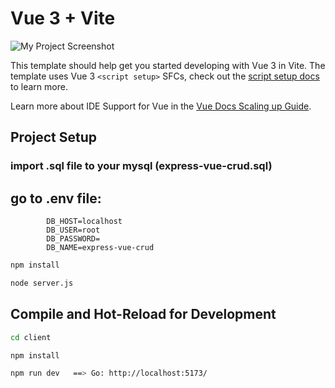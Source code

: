 # Vue 3 + Vite
![My Project Screenshot](./images/screenshot.png)

This template should help get you started developing with Vue 3 in Vite. The template uses Vue 3 `<script setup>` SFCs, check out the [script setup docs](https://v3.vuejs.org/api/sfc-script-setup.html#sfc-script-setup) to learn more.

Learn more about IDE Support for Vue in the [Vue Docs Scaling up Guide](https://vuejs.org/guide/scaling-up/tooling.html#ide-support).

## Project Setup

  ### import .sql file to your mysql (express-vue-crud.sql)

 ## go to .env file: 

            DB_HOST=localhost
            DB_USER=root
            DB_PASSWORD=
            DB_NAME=express-vue-crud

```sh
npm install

node server.js
```

## Compile and Hot-Reload for Development

```sh
cd client

npm install

npm run dev   ==> Go: http://localhost:5173/
```

## 
